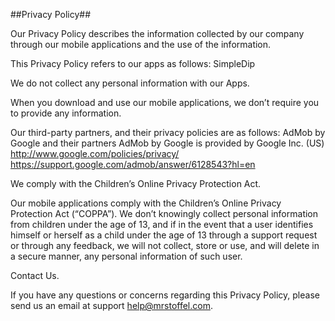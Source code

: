 ##Privacy Policy##

Our Privacy Policy describes the information collected by our company through our mobile applications and the use of the information.

This Privacy Policy  refers to our apps as follows: SimpleDip

We do not collect any personal information with our Apps.

When you download and use our mobile applications, we don’t require you to provide any information.

Our third-party partners, and their privacy policies are as follows:
AdMob by Google and their partners
AdMob by Google is provided by Google Inc. (US)
http://www.google.com/policies/privacy/
https://support.google.com/admob/answer/6128543?hl=en

We comply with the Children’s Online Privacy Protection Act.

Our mobile applications comply with the Children’s Online Privacy Protection Act (“COPPA”). We don’t knowingly collect personal information from children under the age of 13, and if in the event that a user identifies himself or herself as a child under the age of 13 through a support request or through any feedback, we will not collect, store or use, and will delete in a secure manner, any personal information of such user.

Contact Us.

If you have any questions or concerns regarding this Privacy Policy, please send us an email at support help@mrstoffel.com.
